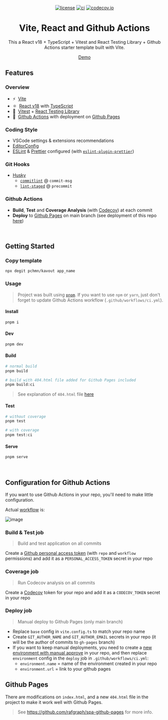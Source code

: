 <div align="center">

[![license](https://img.shields.io/badge/license-MIT-blue.svg)](https://github.com/pchmn/kavout/blob/main/license)
[![ci](https://github.com/pchmn/kavout/actions/workflows/ci.yml/badge.svg?branch=main)](https://github.com/pchmn/kavout/actions)
[![codecov.io](https://codecov.io/gh/pchmn/kavout/coverage.svg?branch=main)](https://codecov.io/gh/pchmn/kavout?branch=master)
<!-- [![Codacy Badge](https://app.codacy.com/project/badge/Grade/4c695ce061c34c1bb1698acc19278f0e)](https://www.codacy.com/gh/pchmn/kavout/dashboard?utm_source=github.com&amp;utm_medium=referral&amp;utm_content=pchmn/kavout&amp;utm_campaign=Badge_Grade) -->

<!-- # React - TypeScript and Github Actions Template with Vite -->
# Vite, React and Github Actions

This a React v18 + TypeScript + Vitest and React Testing Library + Github Actions starter template built with Vite.

[Demo](https://pchmn.github.io/kavout/)

</div>

## Features
### Overview

- ⚡️&nbsp; [Vite](https://vitejs.dev/)
- ⚛️&nbsp; [React v18](https://beta.reactjs.org/) with [TypeScript](https://www.typescriptlang.org/)
- 🧪&nbsp; [Vitest](https://vitest.dev/) + [React Testing Library](https://testing-library.com/docs/react-testing-library/intro)
- 🚀&nbsp; [Github Actions](https://docs.github.com/en/actions) with deployment on [Github Pages](https://pages.github.com/)

### Coding Style

- VSCode settings & extensions recommendations
- [EditorConfig](https://editorconfig.org/)
- [ESLint](https://eslint.org/) & [Prettier](https://prettier.io/) configured (with [`eslint-plugin-prettier`](https://github.com/prettier/eslint-plugin-prettier))

### Git Hooks

- [Husky](https://typicode.github.io/husky/#/)
  - [`commitlint`](https://commitlint.js.org/) @ `commit-msg`
  - [`lint-staged`](https://github.com/okonet/lint-staged) @ `precommit`

### Github Actions

- **Build**, **Test** and **Coverage Analysis** (with [Codecov](https://about.codecov.io/)) at each commit
- **Deploy** to [Github Pages](https://pages.github.com/) on main branch (see deployment of this repo [here](https://pchmn.github.io/kavout/))


<br>

## Getting Started

### Copy template

```
npx degit pchmn/kavout app_name
```

### Usage

> Project was built using [`pnpm`](https://pnpm.io/installation#using-npm). If you want to use `npm` or `yarn`, just don't forget to update Github Actions workflow (`.github/workflows/ci.yml`).

#### Install

```sh
pnpm i
```

#### Dev

```sh
pnpm dev
```

#### Build


```sh
# normal build
pnpm build

# build with 404.html file added for Github Pages included
pnpm build:ci
```
> See explanation of `404.html` file [here](#github-pages)
#### Test

```sh
# without coverage
pnpm test

# with coverage
pnpm test:ci
```
#### Serve

```sh
pnpm serve
```

<br>

## Configuration for Github Actions

If you want to use Github Actions in your repo, you'll need to make little configuration.

Actual [workflow](https://github.com/pchmn/kavout/blob/main/.github/workflows/ci.yml) is:

![image](https://user-images.githubusercontent.com/12658241/142628675-1f9e9617-e5da-4dff-aa79-abc0883cf037.png)

### Build & Test job

> Build and test application on all commits

Create a [Github personal access token](https://docs.github.com/en/authentication/keeping-your-account-and-data-secure/creating-a-personal-access-token) (with `repo` and `workflow` permissions) and add it as a `PERSONAL_ACCESS_TOKEN` secret in your repo

### Coverage job

> Run Codecov analysis on all commits

Create a [Codecov](https://about.codecov.io/) token for your repo and add it as a `CODECOV_TOKEN` secret in your repo

### **Deploy** job

> Manual deploy to Github Pages (only main branch)

- Replace `base` config in `vite.config.ts` to match your repo name
- Create `GIT_AUTHOR_NAME` and `GIT_AUTHOR_EMAIL` secrets in your repo (it will be the author of commits to `gh-pages` branch)
- If you want to keep manual deployments, you need to create a [new environment with manual approve](https://devblogs.microsoft.com/devops/i-need-manual-approvers-for-github-actions-and-i-got-them-now/) in your repo, and then replace `environment` config in the `deploy` job in `.github/workflows/ci.yml`:
  - `environment.name` = name of the environment created in your repo
  - `environment.url` = link to your github pages

## Github Pages

There are modifications on `index.html`, and a new `404.html` file in the project to make it work well with Github Pages.

> See https://github.com/rafgraph/spa-github-pages for more info.
